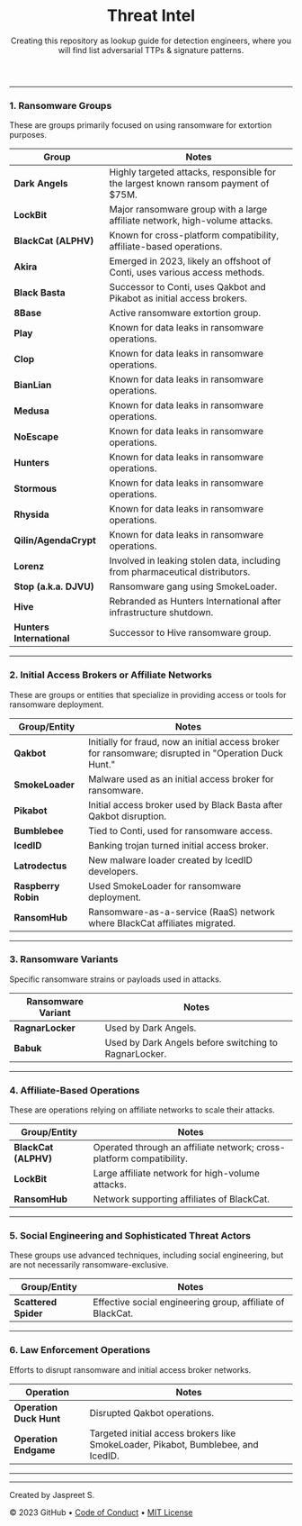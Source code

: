 <header>

# Threat Intel

Creating this repository as lookup guide for detection engineers, where you will find list adversarial TTPs & signature patterns. 

</header>

---

### **1. Ransomware Groups**
These are groups primarily focused on using ransomware for extortion purposes.

| **Group**                 | **Notes**                                                                 |
|---------------------------|---------------------------------------------------------------------------|
| **Dark Angels**           | Highly targeted attacks, responsible for the largest known ransom payment of $75M. |
| **LockBit**               | Major ransomware group with a large affiliate network, high-volume attacks. |
| **BlackCat (ALPHV)**      | Known for cross-platform compatibility, affiliate-based operations.      |
| **Akira**                 | Emerged in 2023, likely an offshoot of Conti, uses various access methods. |
| **Black Basta**           | Successor to Conti, uses Qakbot and Pikabot as initial access brokers.   |
| **8Base**                 | Active ransomware extortion group.                                       |
| **Play**                  | Known for data leaks in ransomware operations.                          |
| **Clop**                  | Known for data leaks in ransomware operations.                          |
| **BianLian**              | Known for data leaks in ransomware operations.                          |
| **Medusa**                | Known for data leaks in ransomware operations.                          |
| **NoEscape**              | Known for data leaks in ransomware operations.                          |
| **Hunters**               | Known for data leaks in ransomware operations.                          |
| **Stormous**              | Known for data leaks in ransomware operations.                          |
| **Rhysida**               | Known for data leaks in ransomware operations.                          |
| **Qilin/AgendaCrypt**     | Known for data leaks in ransomware operations.                          |
| **Lorenz**                | Involved in leaking stolen data, including from pharmaceutical distributors. |
| **Stop (a.k.a. DJVU)**    | Ransomware gang using SmokeLoader.                                       |
| **Hive**                  | Rebranded as Hunters International after infrastructure shutdown.        |
| **Hunters International** | Successor to Hive ransomware group.                                      |

---

### **2. Initial Access Brokers or Affiliate Networks**
These are groups or entities that specialize in providing access or tools for ransomware deployment.

| **Group/Entity**          | **Notes**                                                                 |
|---------------------------|---------------------------------------------------------------------------|
| **Qakbot**                | Initially for fraud, now an initial access broker for ransomware; disrupted in "Operation Duck Hunt." |
| **SmokeLoader**           | Malware used as an initial access broker for ransomware.                 |
| **Pikabot**               | Initial access broker used by Black Basta after Qakbot disruption.       |
| **Bumblebee**             | Tied to Conti, used for ransomware access.                               |
| **IcedID**                | Banking trojan turned initial access broker.                             |
| **Latrodectus**           | New malware loader created by IcedID developers.                         |
| **Raspberry Robin**       | Used SmokeLoader for ransomware deployment.                              |
| **RansomHub**             | Ransomware-as-a-service (RaaS) network where BlackCat affiliates migrated. |

---

### **3. Ransomware Variants**
Specific ransomware strains or payloads used in attacks.

| **Ransomware Variant**    | **Notes**                                                                 |
|---------------------------|---------------------------------------------------------------------------|
| **RagnarLocker**          | Used by Dark Angels.                                                     |
| **Babuk**                 | Used by Dark Angels before switching to RagnarLocker.                    |

---

### **4. Affiliate-Based Operations**
These are operations relying on affiliate networks to scale their attacks.

| **Group/Entity**          | **Notes**                                                                 |
|---------------------------|---------------------------------------------------------------------------|
| **BlackCat (ALPHV)**      | Operated through an affiliate network; cross-platform compatibility.     |
| **LockBit**               | Large affiliate network for high-volume attacks.                        |
| **RansomHub**             | Network supporting affiliates of BlackCat.                              |

---

### **5. Social Engineering and Sophisticated Threat Actors**
These groups use advanced techniques, including social engineering, but are not necessarily ransomware-exclusive.

| **Group/Entity**          | **Notes**                                                                 |
|---------------------------|---------------------------------------------------------------------------|
| **Scattered Spider**      | Effective social engineering group, affiliate of BlackCat.               |

---

### **6. Law Enforcement Operations**
Efforts to disrupt ransomware and initial access broker networks.

| **Operation**             | **Notes**                                                                 |
|---------------------------|---------------------------------------------------------------------------|
| **Operation Duck Hunt**   | Disrupted Qakbot operations.                                             |
| **Operation Endgame**     | Targeted initial access brokers like SmokeLoader, Pikabot, Bumblebee, and IcedID. |

---


<footer>

---

Created by Jaspreet S.

&copy; 2023 GitHub &bull; [Code of Conduct](https://www.contributor-covenant.org/version/2/1/code_of_conduct/code_of_conduct.md) &bull; [MIT License](https://gh.io/mit)

</footer>
